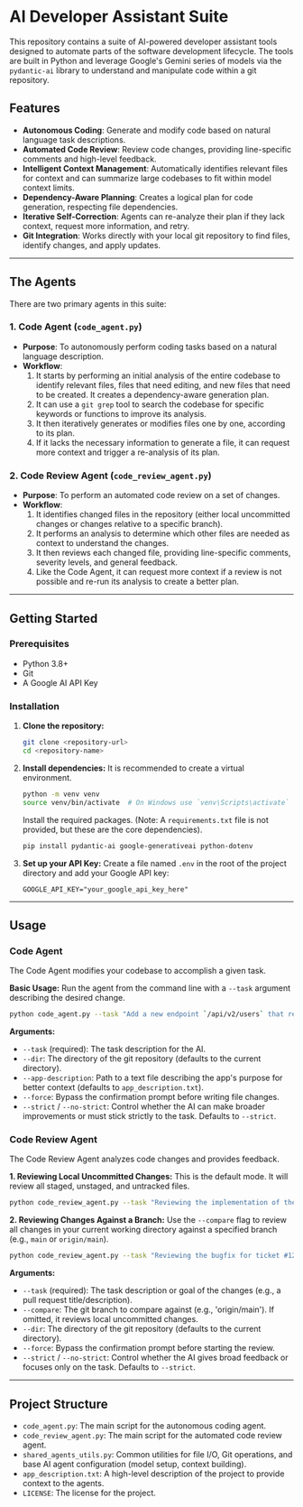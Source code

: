 # AI Developer Assistant Suite

This repository contains a suite of AI-powered developer assistant tools designed to automate parts of the software development lifecycle. The tools are built in Python and leverage Google's Gemini series of models via the `pydantic-ai` library to understand and manipulate code within a git repository.

## Features

*   **Autonomous Coding**: Generate and modify code based on natural language task descriptions.
*   **Automated Code Review**: Review code changes, providing line-specific comments and high-level feedback.
*   **Intelligent Context Management**: Automatically identifies relevant files for context and can summarize large codebases to fit within model context limits.
*   **Dependency-Aware Planning**: Creates a logical plan for code generation, respecting file dependencies.
*   **Iterative Self-Correction**: Agents can re-analyze their plan if they lack context, request more information, and retry.
*   **Git Integration**: Works directly with your local git repository to find files, identify changes, and apply updates.

---

## The Agents

There are two primary agents in this suite:

### 1. Code Agent (`code_agent.py`)

*   **Purpose**: To autonomously perform coding tasks based on a natural language description.
*   **Workflow**:
    1.  It starts by performing an initial analysis of the entire codebase to identify relevant files, files that need editing, and new files that need to be created. It creates a dependency-aware generation plan.
    2.  It can use a `git grep` tool to search the codebase for specific keywords or functions to improve its analysis.
    3.  It then iteratively generates or modifies files one by one, according to its plan.
    4.  If it lacks the necessary information to generate a file, it can request more context and trigger a re-analysis of its plan.

### 2. Code Review Agent (`code_review_agent.py`)

*   **Purpose**: To perform an automated code review on a set of changes.
*   **Workflow**:
    1.  It identifies changed files in the repository (either local uncommitted changes or changes relative to a specific branch).
    2.  It performs an analysis to determine which other files are needed as context to understand the changes.
    3.  It then reviews each changed file, providing line-specific comments, severity levels, and general feedback.
    4.  Like the Code Agent, it can request more context if a review is not possible and re-run its analysis to create a better plan.

---

## Getting Started

### Prerequisites

*   Python 3.8+
*   Git
*   A Google AI API Key

### Installation

1.  **Clone the repository:**
    ```bash
    git clone <repository-url>
    cd <repository-name>
    ```

2.  **Install dependencies:**
    It is recommended to create a virtual environment.
    ```bash
    python -m venv venv
    source venv/bin/activate  # On Windows use `venv\Scripts\activate`
    ```
    Install the required packages. (Note: A `requirements.txt` file is not provided, but these are the core dependencies).
    ```bash
    pip install pydantic-ai google-generativeai python-dotenv
    ```

3.  **Set up your API Key:**
    Create a file named `.env` in the root of the project directory and add your Google API key:
    ```
    GOOGLE_API_KEY="your_google_api_key_here"
    ```

---

## Usage

### Code Agent

The Code Agent modifies your codebase to accomplish a given task.

**Basic Usage:**
Run the agent from the command line with a `--task` argument describing the desired change.

```bash
python code_agent.py --task "Add a new endpoint `/api/v2/users` that returns a list of usernames."
```

**Arguments:**

*   `--task` (required): The task description for the AI.
*   `--dir`: The directory of the git repository (defaults to the current directory).
*   `--app-description`: Path to a text file describing the app's purpose for better context (defaults to `app_description.txt`).
*   `--force`: Bypass the confirmation prompt before writing file changes.
*   `--strict` / `--no-strict`: Control whether the AI can make broader improvements or must stick strictly to the task. Defaults to `--strict`.

### Code Review Agent

The Code Review Agent analyzes code changes and provides feedback.

**1. Reviewing Local Uncommitted Changes:**
This is the default mode. It will review all staged, unstaged, and untracked files.

```bash
python code_review_agent.py --task "Reviewing the implementation of the new caching layer."
```

**2. Reviewing Changes Against a Branch:**
Use the `--compare` flag to review all changes in your current working directory against a specified branch (e.g., `main` or `origin/main`).

```bash
python code_review_agent.py --task "Reviewing the bugfix for ticket #123" --compare "origin/main"
```

**Arguments:**

*   `--task` (required): The task description or goal of the changes (e.g., a pull request title/description).
*   `--compare`: The git branch to compare against (e.g., 'origin/main'). If omitted, it reviews local uncommitted changes.
*   `--dir`: The directory of the git repository (defaults to the current directory).
*   `--force`: Bypass the confirmation prompt before starting the review.
*   `--strict` / `--no-strict`: Control whether the AI gives broad feedback or focuses only on the task. Defaults to `--strict`.

---
## Project Structure

*   `code_agent.py`: The main script for the autonomous coding agent.
*   `code_review_agent.py`: The main script for the automated code review agent.
*   `shared_agents_utils.py`: Common utilities for file I/O, Git operations, and base AI agent configuration (model setup, context building).
*   `app_description.txt`: A high-level description of the project to provide context to the agents.
*   `LICENSE`: The license for the project.
